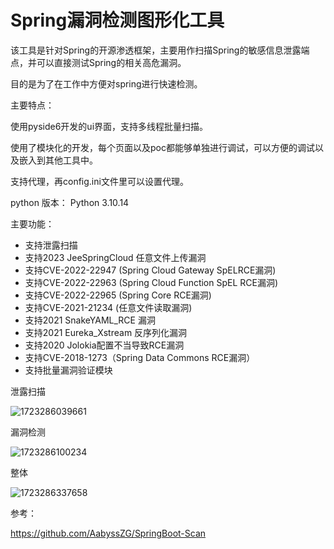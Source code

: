 # Spring漏洞检测图形化工具

该工具是针对Spring的开源渗透框架，主要用作扫描Spring的敏感信息泄露端点，并可以直接测试Spring的相关高危漏洞。

目的是为了在工作中方便对spring进行快速检测。

主要特点：

使用pyside6开发的ui界面，支持多线程批量扫描。

使用了模块化的开发，每个页面以及poc都能够单独进行调试，可以方便的调试以及嵌入到其他工具中。

支持代理，再config.ini文件里可以设置代理。

python 版本：
Python 3.10.14

主要功能：

* 支持泄露扫描
* 支持2023 JeeSpringCloud 任意文件上传漏洞
* 支持CVE-2022-22947 (Spring Cloud Gateway SpELRCE漏洞)
* 支持CVE-2022-22963 (Spring Cloud Function SpEL RCE漏洞)
* 支持CVE-2022-22965 (Spring Core RCE漏洞)
* 支持CVE-2021-21234 (任意文件读取漏洞)
* 支持2021 SnakeYAML_RCE 漏洞
* 支持2021 Eureka_Xstream 反序列化漏洞
* 支持2020 Jolokia配置不当导致RCE漏洞
* 支持CVE-2018-1273（Spring Data Commons RCE漏洞）
* 支持批量漏洞验证模块

泄露扫描

![1723286039661](image/readme/1723286039661.png)

漏洞检测

![1723286100234](image/readme/1723286100234.png)

整体

![1723286337658](image/readme/1723286337658.png)

参考：

https://github.com/AabyssZG/SpringBoot-Scan
